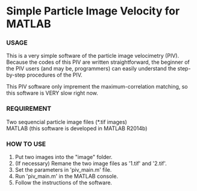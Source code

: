 Simple Particle Image Velocity for MATLAB
=====

### USAGE
This is a very simple software of the particle image velocimetry (PIV).  
Because the codes of this PIV are written straightforward, the beginner of the PIV users (and may be, programmers) can easily understand the step-by-step procedures of the PIV.  
  
This PIV software only imprement the maximum-correlation matching, so this software is VERY slow right now.

### REQUIREMENT
Two sequencial particle image files (*.tif images)   
MATLAB (this software is developed in MATLAB R2014b)  

### HOW TO USE 
1. Put two images into the "image" folder.  
2. (If necessary) Remane the two image files as '1.tif' and '2.tif'.  
3. Set the parameters in 'piv_main.m' file.  
4. Run 'piv_main.m' in the MATLAB console.  
5. Follow the instructions of the software.    
